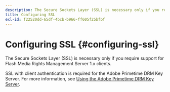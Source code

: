 ```yaml
---
description: The Secure Sockets Layer (SSL) is necessary only if you require support for Flash Media Rights Management Server 1.x clients.
title: Configuring SSL
exl-id: f22520dd-65df-4bcb-b966-ff605f25bfbf
---
```

# Configuring SSL {#configuring-ssl}

The Secure Sockets Layer (SSL) is necessary only if you require support for Flash Media Rights Management Server 1.x clients.

SSL with client authentication is required for the Adobe Primetime DRM Key Server. For more information, see [Using the Adobe Primetime DRM Key Server](../../using-the-drm-key-server/requirements.md).
